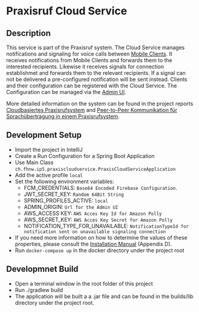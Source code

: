 # Praxisruf Cloud Service

## Description

This service is part of the Praxisruf system.
The Cloud Service manages notifications and signaling for voice calls between [Mobile Clients](https://github.com/jsvilling/praxisruf-ios-mobile-client).
It receives notifications from Mobile Clients and forwards them to the interested recipients.
Likewise it receives signals for connection establishmet and forwards them to the relevant recipients.
If a signal can not be delivered a pre-configured notification will be sent instead. 
Clients and their configuration can be registered with the Cloud Service. 
The Configuration can be managed via the [Admin UI](https://github.com/jsvilling/praxisruf-admin-ui).

More detailed information on the system can be found in the project reports [Cloudbasiertes Praxisrufsystem](https://github.com/IP5-Cloudbasiertes-Praxisrufsystem/IP5-documentation/blob/main/out/cloudbasiertes_praxisrufsystem.pdf) and [Peer-to-Peer Kommunikation für Sprachübertragung in einem Praxisrufsystem](https://github.com/jsvilling/IP6_Bachelorarbeit_Bericht_Cloudbasiertes_Praxisrufsystem/blob/master/out/p2p_sprachubertragung_in_praxisrufsystem.pdf).


## Development Setup

* Import the project in IntelliJ
* Create a Run Configuration for a Spring Boot Application
* Use Main Class `ch.fhnw.ip5.praxiscloudservice.PraxisCloudServiceApplication`
* Add the active profile `local`
* Set the following environment variables: 
  * FCM_CREDENTIALS: `Base64 Encoded Firebase Configuration`. 
  * JWT_SECRET_KEY: `Random 64Bit String`  
  * SPRING_PROFILES_ACTIVE: `local`
  * ADMIN_ORIGIN: `Url for the Admin UI`
  * AWS_ACCESS KEY: `AWS Acces Key Id for Amazon Polly`  
  * AWS_SECRET_KEY: `AWS Acces Key Secret for Amazon Polly`
  * NOTIFICATION_TYPE_FOR_UNAVAILABLE: `NotificationTypeId for notification sent on unavailable signaling connection`
* If you need more information on how to determine the values of these properties, please consult the [Installation Manual](https://github.com/jsvilling/IP6_Bachelorarbeit_Bericht_Cloudbasiertes_Praxisrufsystem/blob/master/out/p2p_sprachubertragung_in_praxisrufsystem.pdf) (Appendix D). 
* Run `docker-compose up` in the docker directory under the project root

## Developmnet Build

* Open a terminal window in the root folder of this project
* Run ./gradlew build
* The application will be built a a .jar file and can be found in the builds/lib directory under the project root.  
